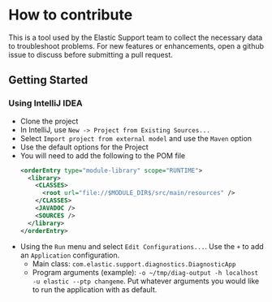 # How to contribute

This is a tool used by the Elastic Support team to collect the necessary data to troubleshoot problems. For new features or enhancements, open a github issue to discuss before submitting a pull request.


## Getting Started

### Using IntelliJ IDEA
* Clone the project
* In IntelliJ, use `New -> Project from Existing Sources...`
* Select `Import project from external model` and use the `Maven` option
* Use the default options for the Project
* You will need to add the following to the POM file
    ``` xml
    <orderEntry type="module-library" scope="RUNTIME">
      <library>
        <CLASSES>
          <root url="file://$MODULE_DIR$/src/main/resources" />
        </CLASSES>
        <JAVADOC />
        <SOURCES />
      </library>
    </orderEntry>
    ```
* Using the `Run` menu and select `Edit Configurations...`. Use the `+` to add an `Application` configuration.
  * Main class: `com.elastic.support.diagnostics.DiagnosticApp`
  * Program arguments (example): `-o ~/tmp/diag-output -h localhost -u elastic --ptp changeme`. Put whatever arguments you would like to run the application with as default.
